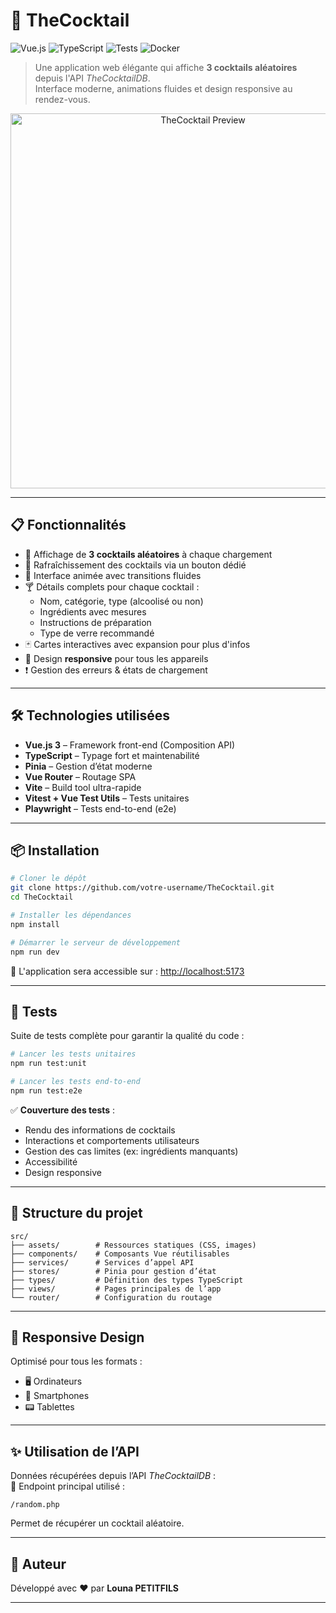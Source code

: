 # 🍹 TheCocktail

![Vue.js](https://img.shields.io/badge/Vue.js-3.5-brightgreen.svg)
![TypeScript](https://img.shields.io/badge/TypeScript-5.8-blue.svg)
![Tests](https://img.shields.io/badge/Tests-Vitest-success.svg)
![Docker](https://img.shields.io/badge/Docker-Ready-informational.svg)

> Une application web élégante qui affiche **3 cocktails aléatoires** depuis l'API _TheCocktailDB_.  
> Interface moderne, animations fluides et design responsive au rendez-vous.

<p align="center">
  <img alt="TheCocktail Preview" src="https://placeholder-for-screenshot.com/" width="600">
</p>

---

## 📋 Fonctionnalités

- 🎲 Affichage de **3 cocktails aléatoires** à chaque chargement
- 🔄 Rafraîchissement des cocktails via un bouton dédié
- 🌈 Interface animée avec transitions fluides
- 🍸 Détails complets pour chaque cocktail :
  - Nom, catégorie, type (alcoolisé ou non)
  - Ingrédients avec mesures
  - Instructions de préparation
  - Type de verre recommandé
- 🃏 Cartes interactives avec expansion pour plus d'infos
- 📱 Design **responsive** pour tous les appareils
- ❗ Gestion des erreurs & états de chargement

---

## 🛠️ Technologies utilisées

- **Vue.js 3** – Framework front-end (Composition API)
- **TypeScript** – Typage fort et maintenabilité
- **Pinia** – Gestion d’état moderne
- **Vue Router** – Routage SPA
- **Vite** – Build tool ultra-rapide
- **Vitest + Vue Test Utils** – Tests unitaires
- **Playwright** – Tests end-to-end (e2e)
---

## 📦 Installation

```bash
# Cloner le dépôt
git clone https://github.com/votre-username/TheCocktail.git
cd TheCocktail

# Installer les dépendances
npm install

# Démarrer le serveur de développement
npm run dev
```

🔗 L'application sera accessible sur : [http://localhost:5173](http://localhost:5173)

---

## 🧪 Tests

Suite de tests complète pour garantir la qualité du code :

```bash
# Lancer les tests unitaires
npm run test:unit

# Lancer les tests end-to-end
npm run test:e2e
```

✅ **Couverture des tests** :

- Rendu des informations de cocktails
- Interactions et comportements utilisateurs
- Gestion des cas limites (ex: ingrédients manquants)
- Accessibilité
- Design responsive

---

## 📁 Structure du projet

```
src/
├── assets/        # Ressources statiques (CSS, images)
├── components/    # Composants Vue réutilisables
├── services/      # Services d’appel API
├── stores/        # Pinia pour gestion d’état
├── types/         # Définition des types TypeScript
├── views/         # Pages principales de l’app
└── router/        # Configuration du routage
```

---

## 📱 Responsive Design

Optimisé pour tous les formats :

- 🖥️ Ordinateurs
- 📱 Smartphones
- 📟 Tablettes

---

## ✨ Utilisation de l’API

Données récupérées depuis l’API _TheCocktailDB_ :  
📡 Endpoint principal utilisé :

```
/random.php
```

Permet de récupérer un cocktail aléatoire.

---

## 👤 Auteur

Développé avec ❤️ par **Louna PETITFILS**

---
